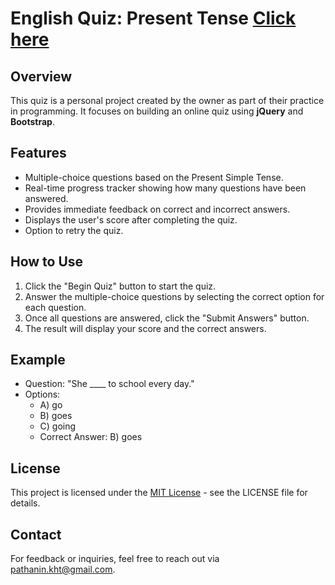 # English Quiz: Present Tense [Click here](https://pathanin-kht.github.io/Online-Quiz/)

## Overview
This quiz is a personal project created by the owner as part of their practice in programming. It focuses on building an online quiz using **jQuery** and **Bootstrap**.

## Features
- Multiple-choice questions based on the Present Simple Tense.
- Real-time progress tracker showing how many questions have been answered.
- Provides immediate feedback on correct and incorrect answers.
- Displays the user's score after completing the quiz.
- Option to retry the quiz.

## How to Use
1. Click the "Begin Quiz" button to start the quiz.
2. Answer the multiple-choice questions by selecting the correct option for each question.
3. Once all questions are answered, click the "Submit Answers" button.
4. The result will display your score and the correct answers.

## Example
- Question: "She ____ to school every day."
- Options:
  - A) go
  - B) goes
  - C) going
  - Correct Answer: B) goes
    
## License
This project is licensed under the [MIT License](LICENSE) - see the LICENSE file for details.

## Contact
For feedback or inquiries, feel free to reach out via [pathanin.kht@gmail.com](pathanin.kht@gmail.com).
